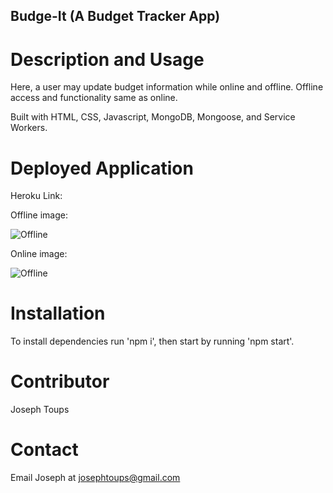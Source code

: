 ## Budge-It (A Budget Tracker App)

# Description and Usage
Here, a user may update budget information while online and offline. Offline access and functionality same as online. 

Built with HTML, CSS, Javascript, MongoDB, Mongoose, and Service Workers.

# Deployed Application

Heroku Link: 

Offline image:

![Offline]()

Online image:

![Offline]()

# Installation 
To install dependencies run 'npm i', then start by running 'npm start'.

# Contributor 
Joseph Toups

# Contact
Email Joseph at josephtoups@gmail.com